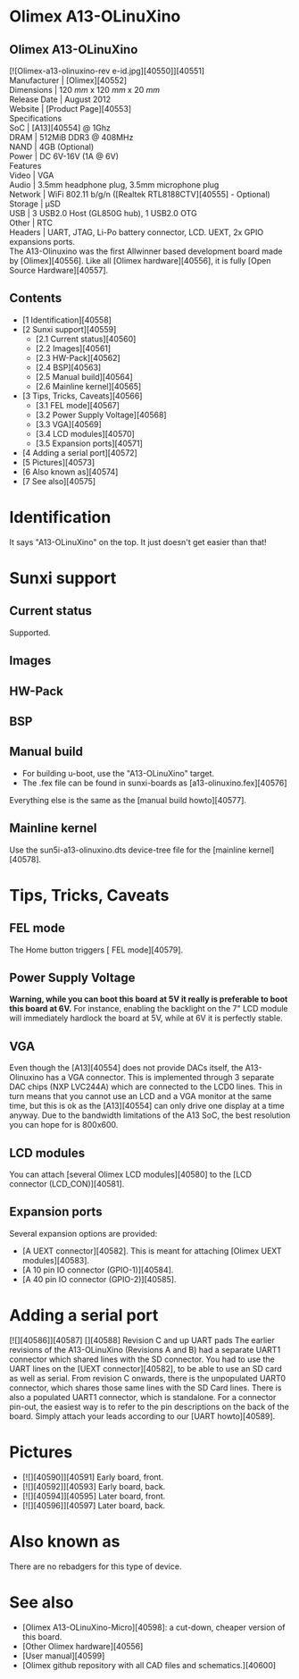 # Olimex A13-OLinuXino
Olimex A13-OLinuXino  
---  
[![Olimex-a13-olinuxino-rev e-id.jpg][40550]][40551]  
Manufacturer |  [Olimex][40552]  
Dimensions |  120 _mm_ x 120 _mm_ x 20 _mm_  
Release Date |  August 2012   
Website |  [Product Page][40553]  
Specifications   
SoC |  [A13][40554] @ 1Ghz   
DRAM |  512MiB DDR3 @ 408MHz   
NAND |  4GB (Optional)   
Power |  DC 6V-16V (1A @ 6V)   
Features   
Video |  VGA   
Audio |  3.5mm headphone plug, 3.5mm microphone plug   
Network |  WiFi 802.11 b/g/n ([Realtek RTL8188CTV][40555] \- Optional)   
Storage |  µSD   
USB |  3 USB2.0 Host (GL850G hub), 1 USB2.0 OTG   
Other |  RTC   
Headers |  UART, JTAG, Li-Po battery connector, LCD. UEXT, 2x GPIO expansions ports.   
The A13-Olinuxino was the first Allwinner based development board made by [Olimex][40556]. Like all [Olimex hardware][40556], it is fully [Open Source Hardware][40557]. 
## Contents
  * [1 Identification][40558]
  * [2 Sunxi support][40559]
    * [2.1 Current status][40560]
    * [2.2 Images][40561]
    * [2.3 HW-Pack][40562]
    * [2.4 BSP][40563]
    * [2.5 Manual build][40564]
    * [2.6 Mainline kernel][40565]
  * [3 Tips, Tricks, Caveats][40566]
    * [3.1 FEL mode][40567]
    * [3.2 Power Supply Voltage][40568]
    * [3.3 VGA][40569]
    * [3.4 LCD modules][40570]
    * [3.5 Expansion ports][40571]
  * [4 Adding a serial port][40572]
  * [5 Pictures][40573]
  * [6 Also known as][40574]
  * [7 See also][40575]

# Identification
It says "A13-OLinuXino" on the top. It just doesn't get easier than that! 
# Sunxi support
## Current status
Supported. 
## Images
## HW-Pack
## BSP
## Manual build
  * For building u-boot, use the "A13-OLinuXino" target.
  * The .fex file can be found in sunxi-boards as [a13-olinuxino.fex][40576]

Everything else is the same as the [manual build howto][40577]. 
## Mainline kernel
Use the sun5i-a13-olinuxino.dts device-tree file for the [mainline kernel][40578]. 
# Tips, Tricks, Caveats
## FEL mode
The Home button triggers [ FEL mode][40579]. 
## Power Supply Voltage
**Warning, while you can boot this board at 5V it really is preferable to boot this board at 6V.**
For instance, enabling the backlight on the 7" LCD module will immediately hardlock the board at 5V, while at 6V it is perfectly stable. 
## VGA
Even though the [A13][40554] does not provide DACs itself, the A13-Olinuxino has a VGA connector. 
This is implemented through 3 separate DAC chips (NXP LVC244A) which are connected to the LCD0 lines. This in turn means that you cannot use an LCD and a VGA monitor at the same time, but this is ok as the [A13][40554] can only drive one display at a time anyway. 
Due to the bandwidth limitations of the A13 SoC, the best resolution you can hope for is 800x600. 
## LCD modules
You can attach [several Olimex LCD modules][40580] to the [LCD connector (LCD_CON)][40581]. 
## Expansion ports
Several expansion options are provided: 
  * [A UEXT connector][40582]. This is meant for attaching [Olimex UEXT modules][40583].
  * [A 10 pin IO connector (GPIO-1)][40584].
  * [A 40 pin IO connector (GPIO-2)][40585].

# Adding a serial port
[![][40586]][40587]
[][40588]
Revision C and up UART pads
The earlier revisions of the A13-OLinuXino (Revisions A and B) had a separate UART1 connector which shared lines with the SD connector. You had to use the UART lines on the [UEXT connector][40582], to be able to use an SD card as well as serial. 
From revision C onwards, there is the unpopulated UART0 connector, which shares those same lines with the SD Card lines. There is also a populated UART1 connector, which is standalone. 
For a connector pin-out, the easiest way is to refer to the pin descriptions on the back of the board. Simply attach your leads according to our [UART howto][40589]. 
# Pictures
  * [![][40590]][40591]
Early board, front. 
  * [![][40592]][40593]
Early board, back. 
  * [![][40594]][40595]
Later board, front. 
  * [![][40596]][40597]
Later board, back. 

# Also known as
There are no rebadgers for this type of device. 
# See also
  * [Olimex A13-OLinuXino-Micro][40598]: a cut-down, cheaper version of this board.
  * [Other Olimex hardware][40556]
  * [User manual][40599]
  * [Olimex github repository with all CAD files and schematics.][40600]
